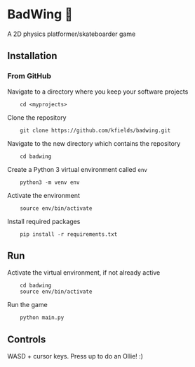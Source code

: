 # BadWing :butterfly:

A 2D physics platformer/skateboarder game

## Installation

### From GitHub

Navigate to a directory where you keep your software projects

        cd <myprojects>

Clone the repository

        git clone https://github.com/kfields/badwing.git
        
Navigate to the new directory which contains the repository

        cd badwing

Create a Python 3 virtual environment called `env`

        python3 -m venv env
        
Activate the environment

        source env/bin/activate
        
Install required packages

        pip install -r requirements.txt


## Run

Activate the virtual environment, if not already active

        cd badwing
        source env/bin/activate
        
Run the game

        python main.py

## Controls
WASD + cursor keys.  Press up to do an Ollie! :)